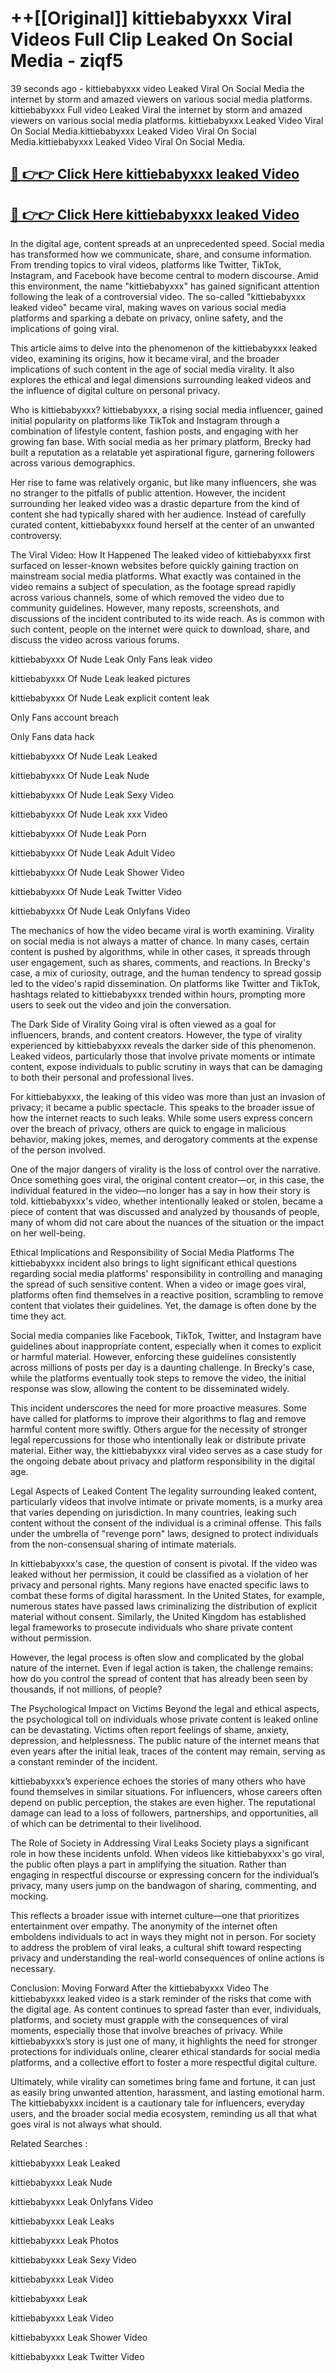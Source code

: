 # ++[[Original]] kittiebabyxxx Viral Videos Full Clip Leaked On Social Media - ziqf5<br>

39 seconds ago - kittiebabyxxx video Leaked Viral On Social Media the internet by storm and amazed viewers on various social media platforms.
kittiebabyxxx Full video Leaked Viral the internet by storm and amazed viewers on various social media platforms. kittiebabyxxx Leaked Video Viral On Social Media.kittiebabyxxx Leaked Video Viral On Social Media.kittiebabyxxx Leaked Video Viral On Social Media.<br>


## [🔴 👉👉 Click Here kittiebabyxxx leaked Video ](https://onlyclips.site?title=kittiebabyxxx&ref=git)

## [🔴 👉👉 Click Here kittiebabyxxx leaked Video ](https://onlyclips.site?title=kittiebabyxxx&ref=git)

In the digital age, content spreads at an unprecedented speed. Social media has transformed how we communicate, share, and consume information. From trending topics to viral videos, platforms like Twitter, TikTok, Instagram, and Facebook have become central to modern discourse. Amid this environment, the name "kittiebabyxxx" has gained significant attention following the leak of a controversial video. The so-called "kittiebabyxxx leaked video" became viral, making waves on various social media platforms and sparking a debate on privacy, online safety, and the implications of going viral.

This article aims to delve into the phenomenon of the kittiebabyxxx leaked video, examining its origins, how it became viral, and the broader implications of such content in the age of social media virality. It also explores the ethical and legal dimensions surrounding leaked videos and the influence of digital culture on personal privacy.

Who is kittiebabyxxx?
kittiebabyxxx, a rising social media influencer, gained initial popularity on platforms like TikTok and Instagram through a combination of lifestyle content, fashion posts, and engaging with her growing fan base. With social media as her primary platform, Brecky had built a reputation as a relatable yet aspirational figure, garnering followers across various demographics.

Her rise to fame was relatively organic, but like many influencers, she was no stranger to the pitfalls of public attention. However, the incident surrounding her leaked video was a drastic departure from the kind of content she had typically shared with her audience. Instead of carefully curated content, kittiebabyxxx found herself at the center of an unwanted controversy.

The Viral Video: How It Happened
The leaked video of kittiebabyxxx first surfaced on lesser-known websites before quickly gaining traction on mainstream social media platforms. What exactly was contained in the video remains a subject of speculation, as the footage spread rapidly across various channels, some of which removed the video due to community guidelines. However, many reposts, screenshots, and discussions of the incident contributed to its wide reach. As is common with such content, people on the internet were quick to download, share, and discuss the video across various forums.

kittiebabyxxx Of Nude Leak Only Fans leak video

kittiebabyxxx Of Nude Leak leaked pictures

kittiebabyxxx Of Nude Leak explicit content leak

Only Fans account breach

Only Fans data hack

kittiebabyxxx Of Nude Leak Leaked

kittiebabyxxx Of Nude Leak Nude

kittiebabyxxx Of Nude Leak Sexy Video

kittiebabyxxx Of Nude Leak xxx Video

kittiebabyxxx Of Nude Leak Porn

kittiebabyxxx Of Nude Leak Adult Video

kittiebabyxxx Of Nude Leak Shower Video

kittiebabyxxx Of Nude Leak Twitter Video

kittiebabyxxx Of Nude Leak Onlyfans Video

The mechanics of how the video became viral is worth examining. Virality on social media is not always a matter of chance. In many cases, certain content is pushed by algorithms, while in other cases, it spreads through user engagement, such as shares, comments, and reactions. In Brecky's case, a mix of curiosity, outrage, and the human tendency to spread gossip led to the video's rapid dissemination. On platforms like Twitter and TikTok, hashtags related to kittiebabyxxx trended within hours, prompting more users to seek out the video and join the conversation.

The Dark Side of Virality
Going viral is often viewed as a goal for influencers, brands, and content creators. However, the type of virality experienced by kittiebabyxxx reveals the darker side of this phenomenon. Leaked videos, particularly those that involve private moments or intimate content, expose individuals to public scrutiny in ways that can be damaging to both their personal and professional lives.

For kittiebabyxxx, the leaking of this video was more than just an invasion of privacy; it became a public spectacle. This speaks to the broader issue of how the internet reacts to such leaks. While some users express concern over the breach of privacy, others are quick to engage in malicious behavior, making jokes, memes, and derogatory comments at the expense of the person involved.

One of the major dangers of virality is the loss of control over the narrative. Once something goes viral, the original content creator—or, in this case, the individual featured in the video—no longer has a say in how their story is told. kittiebabyxxx's video, whether intentionally leaked or stolen, became a piece of content that was discussed and analyzed by thousands of people, many of whom did not care about the nuances of the situation or the impact on her well-being.

Ethical Implications and Responsibility of Social Media Platforms
The kittiebabyxxx incident also brings to light significant ethical questions regarding social media platforms' responsibility in controlling and managing the spread of such sensitive content. When a video or image goes viral, platforms often find themselves in a reactive position, scrambling to remove content that violates their guidelines. Yet, the damage is often done by the time they act.

Social media companies like Facebook, TikTok, Twitter, and Instagram have guidelines about inappropriate content, especially when it comes to explicit or harmful material. However, enforcing these guidelines consistently across millions of posts per day is a daunting challenge. In Brecky's case, while the platforms eventually took steps to remove the video, the initial response was slow, allowing the content to be disseminated widely.

This incident underscores the need for more proactive measures. Some have called for platforms to improve their algorithms to flag and remove harmful content more swiftly. Others argue for the necessity of stronger legal repercussions for those who intentionally leak or distribute private material. Either way, the kittiebabyxxx viral video serves as a case study for the ongoing debate about privacy and platform responsibility in the digital age.

Legal Aspects of Leaked Content
The legality surrounding leaked content, particularly videos that involve intimate or private moments, is a murky area that varies depending on jurisdiction. In many countries, leaking such content without the consent of the individual is a criminal offense. This falls under the umbrella of "revenge porn" laws, designed to protect individuals from the non-consensual sharing of intimate materials.

In kittiebabyxxx's case, the question of consent is pivotal. If the video was leaked without her permission, it could be classified as a violation of her privacy and personal rights. Many regions have enacted specific laws to combat these forms of digital harassment. In the United States, for example, numerous states have passed laws criminalizing the distribution of explicit material without consent. Similarly, the United Kingdom has established legal frameworks to prosecute individuals who share private content without permission.

However, the legal process is often slow and complicated by the global nature of the internet. Even if legal action is taken, the challenge remains: how do you control the spread of content that has already been seen by thousands, if not millions, of people?

The Psychological Impact on Victims
Beyond the legal and ethical aspects, the psychological toll on individuals whose private content is leaked online can be devastating. Victims often report feelings of shame, anxiety, depression, and helplessness. The public nature of the internet means that even years after the initial leak, traces of the content may remain, serving as a constant reminder of the incident.

kittiebabyxxx’s experience echoes the stories of many others who have found themselves in similar situations. For influencers, whose careers often depend on public perception, the stakes are even higher. The reputational damage can lead to a loss of followers, partnerships, and opportunities, all of which can be detrimental to their livelihood.

The Role of Society in Addressing Viral Leaks
Society plays a significant role in how these incidents unfold. When videos like kittiebabyxxx's go viral, the public often plays a part in amplifying the situation. Rather than engaging in respectful discourse or expressing concern for the individual’s privacy, many users jump on the bandwagon of sharing, commenting, and mocking.

This reflects a broader issue with internet culture—one that prioritizes entertainment over empathy. The anonymity of the internet often emboldens individuals to act in ways they might not in person. For society to address the problem of viral leaks, a cultural shift toward respecting privacy and understanding the real-world consequences of online actions is necessary.

Conclusion: Moving Forward After the kittiebabyxxx Video
The kittiebabyxxx leaked video is a stark reminder of the risks that come with the digital age. As content continues to spread faster than ever, individuals, platforms, and society must grapple with the consequences of viral moments, especially those that involve breaches of privacy. While kittiebabyxxx’s story is just one of many, it highlights the need for stronger protections for individuals online, clearer ethical standards for social media platforms, and a collective effort to foster a more respectful digital culture.

Ultimately, while virality can sometimes bring fame and fortune, it can just as easily bring unwanted attention, harassment, and lasting emotional harm. The kittiebabyxxx incident is a cautionary tale for influencers, everyday users, and the broader social media ecosystem, reminding us all that what goes viral is not always what should.

Related Searches :

kittiebabyxxx Leak Leaked

kittiebabyxxx Leak Nude

kittiebabyxxx Leak Onlyfans Video

kittiebabyxxx Leak Leaks

kittiebabyxxx Leak Photos

kittiebabyxxx Leak Sexy Video

kittiebabyxxx Leak Video

kittiebabyxxx Leak

kittiebabyxxx Leak Video

kittiebabyxxx Leak Shower Video

kittiebabyxxx Leak Twitter Video

